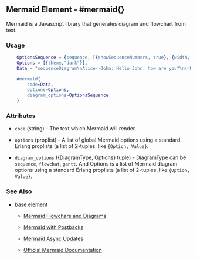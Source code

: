 

## Mermaid Element - #mermaid{}

  Mermaid is a Javascript library that generates diagram and flowchart from text.

### Usage

```erlang
	OptionsSequence = {sequence, [{showSequenceNumbers, true}, {width, 100}, {height, 100}]},
    Options = [{theme,"dark"}],
    Data = "sequenceDiagram\nAlice->John: Hello John, how are you?\n\nNote over Alice,John: A typical interaction",

    #mermaid{
		code=Data,
		options=Options,
		diagram_options=OptionsSequence
	}

```

### Attributes

   * `code` (string) - The text which Mermaid will render.

   * `options` (proplist) - A list of global Mermaid options using a standard Erlang
	proplists (a list of 2-tuples, like `{Option, Value}`.

   * `diagram_options` ({DiagramType, Options} tuple) - DiagramType can be `sequence`, `flowchat`, `gantt`. And Options is a list of Mermaid diagram options using a standard Erlang
	proplists (a list of 2-tuples, like `{Option, Value}`.

### See Also

 *  [base element](./element_base.md)

	*  [Mermaid Flowchars and Diagrams](http://nitrogenproject.com/demos/demos_mermaid1)

	*  [Mermaid with Postbacks](http://nitrogenproject.com/demos/demos_mermaid2)

	*  [Mermaid Async Updates](http://nitrogenproject.com/demos/demos_mermaid3)

	*  [Official Mermaid Documentation](https://mermaid-js.github.io/mermaid/#/)
